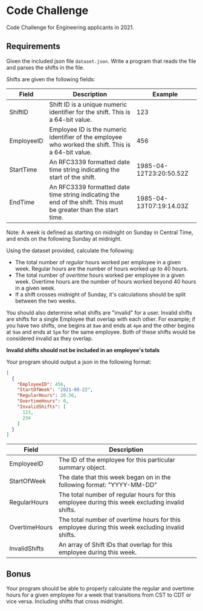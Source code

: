 # Code Challenge

Code Challenge for Engineering applicants in 2021.

## Requirements

Given the included json file `dataset.json`. Write a program that reads the file and parses the shifts in the file.

Shifts are given the following fields:

| Field      | Description                                                                                                      | Example                 |
|------------|------------------------------------------------------------------------------------------------------------------|-------------------------|
| ShiftID    | Shift ID is a unique numeric identifier for the shift. This is a 64-bit value.                                   | 123                     |
| EmployeeID | Employee ID is the numeric identifier of the employee who worked the shift. This is a 64-bit value.              | 456                     |
| StartTime  | An RFC3339 formatted date time string indicating the start of the shift.                                         | 1985-04-12T23:20:50.52Z |
| EndTime    | An RFC3339 formatted date time string indicating the end of the shift. This must be greater than the start time. | 1985-04-13T07:19:14.03Z |

Note: A week is defined as starting on midnight on Sunday in Central Time, and ends on the following Sunday at midnight.

Using the dataset provided, calculate the following:

- The total number of _regular_ hours worked per employee in a given week. Regular hours are the number of hours worked _up to_ 40 hours.
- The total number of _overtime_ hours worked per employee in a given week. Overtime hours are the number of hours worked beyond 40 hours in a given week.
- If a shift crosses midnight of Sunday, it's calculations should be split between the two weeks.

You should also determine what shifts are "invalid" for a user. Invalid shifts are shifts for a single Employee that overlap
with each other. For example; if you have two shifts, one begins at `8am` and ends at `4pm` and the other begins at
`9am` and ends at `5pm` for the same employee. Both of these shifts would be considered invalid as they overlap.

**Invalid shifts should not be included in an employee's totals**

Your program should output a json in the following format:

```json
[
  {
    "EmployeeID": 456,
    "StartOfWeek": "2021-08-22",
    "RegularHours": 20.56,
    "OvertimeHours": 0,
    "InvalidShifts": [
      123,
      234
    ]
  }
]
```

| Field         | Description                                                                                     |
|---------------|-------------------------------------------------------------------------------------------------|
| EmployeeID    | The ID of the employee for this particular summary object.                                      |
| StartOfWeek   | The date that this week began on in the following format: "YYYY-MM-DD"                          |
| RegularHours  | The total number of regular hours for this employee during this week excluding invalid shifts.  |
| OvertimeHours | The total number of overtime hours for this employee during this week excluding invalid shifts. |
| InvalidShifts | An array of Shift IDs that overlap for this employee during this week.                          |


## Bonus

Your program should be able to properly calculate the regular and overtime hours for a given employee for a week that
transitions from CST to CDT or vice versa. Including shifts that cross midnight.